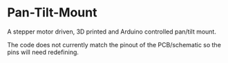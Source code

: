 # Pan-Tilt-Mount
A stepper motor driven, 3D printed and Arduino controlled pan/tilt mount.

The code does not currently match the pinout of the PCB/schematic so the pins will need redefining. 

